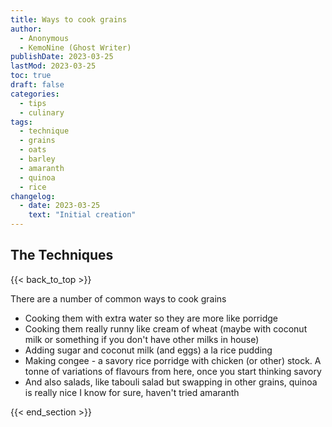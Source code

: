 ```yaml
---
title: Ways to cook grains
author: 
  - Anonymous
  - KemoNine (Ghost Writer)
publishDate: 2023-03-25
lastMod: 2023-03-25
toc: true
draft: false
categories:
  - tips
  - culinary
tags:
  - technique
  - grains
  - oats
  - barley
  - amaranth
  - quinoa
  - rice
changelog:
  - date: 2023-03-25
    text: "Initial creation"
---
```


## The Techniques
{{< back_to_top >}}

There are a number of common ways to cook grains

- Cooking them with extra water so they are more like porridge
- Cooking them really runny like cream of wheat (maybe with coconut milk or something if you don't have other milks in house)
- Adding sugar and coconut milk (and eggs) a la rice pudding
- Making congee - a savory rice porridge with chicken (or other) stock. A tonne of variations of flavours from here, once you start thinking savory
- And also salads, like tabouli salad but swapping in other grains, quinoa is really nice I know for sure, haven't tried amaranth

{{< end_section >}}
